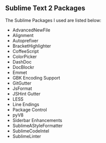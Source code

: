 ## Sublime Text 2 Packages
The Sublime Packages I used are listed below:

- AdvancedNewFile
- Alignment
- Autoprefixer
- BracketHighlighter
- CoffeeScript
- ColorPicker
- DashDoc
- DocBlockr
- Emmet
- GBK Encoding Support
- GitGutter
- JsFormat
- JSHint Gutter
- LESS
- Line Endings
- Package Control
- pyV8
- Siderbar Enhancements
- SublimeAStyleFormatter
- SublimeCodeIntel
- SublimeLinter